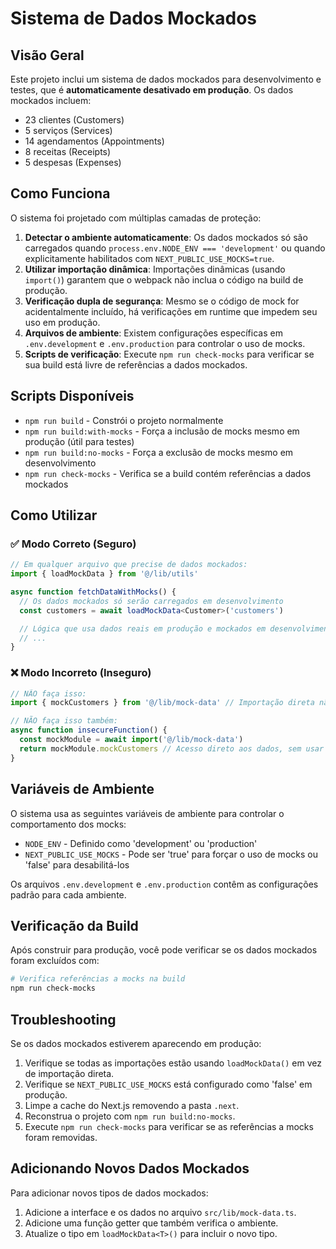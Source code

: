 # Sistema de Dados Mockados

## Visão Geral

Este projeto inclui um sistema de dados mockados para desenvolvimento e testes, que é **automaticamente desativado em produção**. Os dados mockados incluem:

- 23 clientes (Customers)
- 5 serviços (Services)
- 14 agendamentos (Appointments)
- 8 receitas (Receipts)
- 5 despesas (Expenses)

## Como Funciona

O sistema foi projetado com múltiplas camadas de proteção:

1. **Detectar o ambiente automaticamente**: Os dados mockados só são carregados quando `process.env.NODE_ENV === 'development'` ou quando explicitamente habilitados com `NEXT_PUBLIC_USE_MOCKS=true`.
2. **Utilizar importação dinâmica**: Importações dinâmicas (usando `import()`) garantem que o webpack não inclua o código na build de produção.
3. **Verificação dupla de segurança**: Mesmo se o código de mock for acidentalmente incluído, há verificações em runtime que impedem seu uso em produção.
4. **Arquivos de ambiente**: Existem configurações específicas em `.env.development` e `.env.production` para controlar o uso de mocks.
5. **Scripts de verificação**: Execute `npm run check-mocks` para verificar se sua build está livre de referências a dados mockados.

## Scripts Disponíveis

- `npm run build` - Constrói o projeto normalmente
- `npm run build:with-mocks` - Força a inclusão de mocks mesmo em produção (útil para testes)
- `npm run build:no-mocks` - Força a exclusão de mocks mesmo em desenvolvimento
- `npm run check-mocks` - Verifica se a build contém referências a dados mockados

## Como Utilizar

### ✅ Modo Correto (Seguro)

```typescript
// Em qualquer arquivo que precise de dados mockados:
import { loadMockData } from '@/lib/utils'

async function fetchDataWithMocks() {
  // Os dados mockados só serão carregados em desenvolvimento
  const customers = await loadMockData<Customer>('customers')

  // Lógica que usa dados reais em produção e mockados em desenvolvimento
  // ...
}
```

### ❌ Modo Incorreto (Inseguro)

```typescript
// NÃO faça isso:
import { mockCustomers } from '@/lib/mock-data' // Importação direta não é recomendada

// NÃO faça isso também:
async function insecureFunction() {
  const mockModule = await import('@/lib/mock-data')
  return mockModule.mockCustomers // Acesso direto aos dados, sem usar as funções getters
}
```

## Variáveis de Ambiente

O sistema usa as seguintes variáveis de ambiente para controlar o comportamento dos mocks:

- `NODE_ENV` - Definido como 'development' ou 'production'
- `NEXT_PUBLIC_USE_MOCKS` - Pode ser 'true' para forçar o uso de mocks ou 'false' para desabilitá-los

Os arquivos `.env.development` e `.env.production` contêm as configurações padrão para cada ambiente.

## Verificação da Build

Após construir para produção, você pode verificar se os dados mockados foram excluídos com:

```bash
# Verifica referências a mocks na build
npm run check-mocks
```

## Troubleshooting

Se os dados mockados estiverem aparecendo em produção:

1. Verifique se todas as importações estão usando `loadMockData()` em vez de importação direta.
2. Verifique se `NEXT_PUBLIC_USE_MOCKS` está configurado como 'false' em produção.
3. Limpe a cache do Next.js removendo a pasta `.next`.
4. Reconstrua o projeto com `npm run build:no-mocks`.
5. Execute `npm run check-mocks` para verificar se as referências a mocks foram removidas.

## Adicionando Novos Dados Mockados

Para adicionar novos tipos de dados mockados:

1. Adicione a interface e os dados no arquivo `src/lib/mock-data.ts`.
2. Adicione uma função getter que também verifica o ambiente.
3. Atualize o tipo em `loadMockData<T>()` para incluir o novo tipo.
